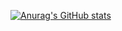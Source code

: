 [![Anurag's GitHub stats](https://github-readme-stats.vercel.app/api?username=kaen7&show_icons=true&theme=great-gatsby)](https://github.com/anuraghazra/github-readme-stats)


<!--
**KAEN7/KAEN7** is a ✨ _special_ ✨ repository because its `README.md` (this file) appears on your GitHub profile.

Here are some ideas to get you started:

- 🔭 I’m currently working on ...
- 🌱 I’m currently learning ...
- 👯 I’m looking to collaborate on ...
- 🤔 I’m looking for help with ...
- 💬 Ask me about ...
- 📫 How to reach me: ...
- 😄 Pronouns: ...
- ⚡ Fun fact: ...
-->
